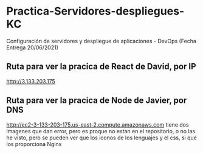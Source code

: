 # Practica-Servidores-despliegues-KC
Configuración de servidores y despliegue de aplicaciones - DevOps (Fecha Entrega 20/06/2021)

## Ruta para ver la pracica de React de David, por IP
http://3.133.203.175


## Ruta para ver la pracica de Node de Javier, por DNS
http://ec2-3-133-203-175.us-east-2.compute.amazonaws.com
tiene dos imagenes que dan error, pero es proque no estan en el repositorio, o no las he visto, pero se pueden ver que los iconos de los lenguajes y el css, si que los proporciona Nginx
